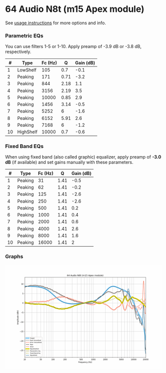 # 64 Audio N8t (m15 Apex module)
See [usage instructions](https://github.com/jaakkopasanen/AutoEq#usage) for more options and info.

### Parametric EQs
You can use filters 1-5 or 1-10. Apply preamp of -3.9 dB or -3.8 dB, respectively.

|   # | Type      |   Fc (Hz) |    Q |   Gain (dB) |
|-----|-----------|-----------|------|-------------|
|   1 | LowShelf  |       105 | 0.7  |        -0.1 |
|   2 | Peaking   |       171 | 0.71 |        -3.2 |
|   3 | Peaking   |       844 | 2.18 |         1.1 |
|   4 | Peaking   |      3156 | 2.19 |         3.5 |
|   5 | Peaking   |     10000 | 0.85 |         2.9 |
|   6 | Peaking   |      1456 | 3.14 |        -0.5 |
|   7 | Peaking   |      5252 | 6    |        -1.6 |
|   8 | Peaking   |      6152 | 5.91 |         2.6 |
|   9 | Peaking   |      7168 | 6    |        -1.2 |
|  10 | HighShelf |     10000 | 0.7  |        -0.6 |

### Fixed Band EQs
When using fixed band (also called graphic) equalizer, apply preamp of **-3.0 dB** (if available) and set gains manually with these parameters.

|   # | Type    |   Fc (Hz) |    Q |   Gain (dB) |
|-----|---------|-----------|------|-------------|
|   1 | Peaking |        31 | 1.41 |        -0.5 |
|   2 | Peaking |        62 | 1.41 |        -0.2 |
|   3 | Peaking |       125 | 1.41 |        -2.6 |
|   4 | Peaking |       250 | 1.41 |        -2.6 |
|   5 | Peaking |       500 | 1.41 |         0.2 |
|   6 | Peaking |      1000 | 1.41 |         0.4 |
|   7 | Peaking |      2000 | 1.41 |         0.6 |
|   8 | Peaking |      4000 | 1.41 |         2.6 |
|   9 | Peaking |      8000 | 1.41 |         1.6 |
|  10 | Peaking |     16000 | 1.41 |         2   |

### Graphs
![](./64%20Audio%20N8t%20(m15%20Apex%20module).png)
